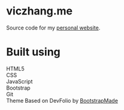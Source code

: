 # viczhang.me

Source code for my [personal website](https://viczhang.me/).

# Built using

HTML5\
CSS\
JavaScript\
Bootstrap\
Git\
Theme Based on DevFolio by [BootstrapMade](https://bootstrapmade.com/)
